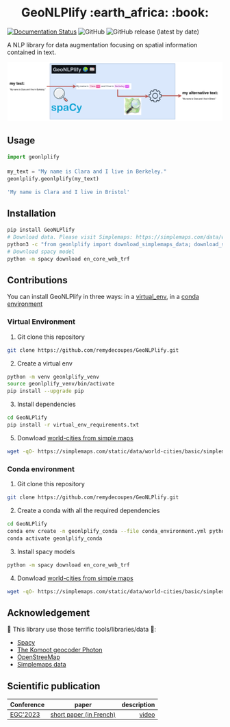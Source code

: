 <h1 align="center"> GeoNLPlify
:earth_africa: :book:
</h1>

[![Documentation Status](https://readthedocs.org/projects/geonlplify/badge/?version=latest)](https://geonlplify.readthedocs.io/en/latest/?badge=latest)
![GitHub](https://img.shields.io/github/license/remydecoupes/GeoNLPlify)
![GitHub release (latest by date)](https://img.shields.io/github/v/release/remydecoupes/GeoNLPlify)

A NLP library for data augmentation focusing on spatial information contained in text.

<p align="center">
  <img src="./readme_ressources/geonlplify_example_schema.png" />
</p>


## Usage
```python
import geonlplify

my_text = "My name is Clara and I live in Berkeley."
geonlplify.geonlplify(my_text)
```
```bash
'My name is Clara and I live in Bristol'
```

## Installation
```bash
pip install GeoNLPlify
# Download data. Please visit Simplemaps: https://simplemaps.com/data/world-cities
python3 -c "from geonlplify import download_simplemaps_data; download_simplemaps_data()"
# Download spacy model
python -m spacy download en_core_web_trf  
```

## Contributions
You can install GeoNLPlify in three ways: in a [virtual_env](#virtual-environment), in a [conda environment](#conda-environment)
### Virtual Environment
1. Git clone this repository
  ```bash
  git clone https://github.com/remydecoupes/GeoNLPlify.git
  ```
2. Create a virtual env
  ```bash
  python -m venv geonlplify_venv
  source geonlplify_venv/bin/activate
  pip install --upgrade pip
  ```
3. Install dependencies
  ```bash
  cd GeoNLPlify
  pip install -r virtual_env_requirements.txt
  ```

5. Donwload [world-cities from simple maps](https://simplemaps.com/data/world-cities)
  ```bash
  wget -qO- https://simplemaps.com/static/data/world-cities/basic/simplemaps_worldcities_basicv1.75.zip  | bsdtar -xvf- -C ./geonlplify/simplemaps/
  ```
### Conda environment
1. Git clone this repository
  ```bash
  git clone https://github.com/remydecoupes/GeoNLPlify.git
  ```
2. Create a conda with all the required dependencies
  ```bash
  cd GeoNLPlify
  conda env create -n geonlplify_conda --file conda_environment.yml python==3.10.6
  conda activate geonlplify_conda
  ```
3. Install spacy models
  ```bash 
  python -m spacy download en_core_web_trf
  ```
4. Donwload [world-cities from simple maps](https://simplemaps.com/data/world-cities)
  ```bash
  wget -qO- https://simplemaps.com/static/data/world-cities/basic/simplemaps_worldcities_basicv1.75.zip  | bsdtar -xvf- -C ./geonlplify/simplemaps/
  ```

## Acknowledgement
:pray: This library use those terrific tools/libraries/data :muscle::
+ [Spacy](https://spacy.io/)
+ [The Komoot geocoder Photon](https://photon.komoot.io/)
+ [OpenStreeMap](https://www.openstreetmap.org/copyright)
+ [Simplemaps data](https://simplemaps.com/data/world-cities)

## Scientific publication
| Conference   |      paper      |  description |
|----------|:-------------:|------:|
| [EGC'2023](https://egc2023.sciencesconf.org/) |  [short paper (in French)](https://editions-rnti.fr/?inprocid=1002848) | [video](https://youtu.be/-QaTBtjWr9g) |

